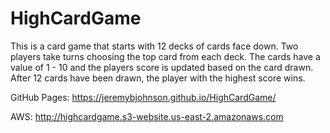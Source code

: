 # HighCardGame

This is a card game that starts with 12 decks of cards face down.
Two players take turns choosing the top card from each deck.
The cards have a value of 1 - 10 and the players score is updated based on the card drawn.
After 12 cards have been drawn, the player with the highest score wins.

GitHub Pages:
https://jeremybjohnson.github.io/HighCardGame/

AWS:
<http://highcardgame.s3-website.us-east-2.amazonaws.com>
